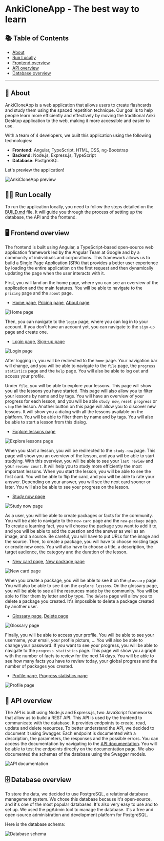 # AnkiCloneApp - The best way to learn

## 📚 Table of Contents

- [About](#about)
- [Run Locally](#run-locally)
- [Frontend overview](#frontend-overview)
- [API overview](#api-overview)
- [Database overview](#database-overview)

***

## 📝 About

AnkiCloneApp is a web application that allows users to create flashcards and study them using the spaced repetition technique.
Our goal is to help people learn more efficiently and effectively by moving the traditional Anki Desktop application to the web, making it more accessible and easier to use.

With a team of 4 developers, we built this application using the following technologies:

- **Frontend:** Angular, TypeScript, HTML, CSS, ng-Bootstrap
- **Backend:** Node.js, Express.js, TypeScript
- **Database:** PostgreSQL

Let's preview the application!

![AnkiCloneApp preview](./docs/presentation.gif)

## 🏃‍♂️ Run Locally

To run the application locally, you need to follow the steps detailed on the [BUILD.md](./BUILD.md) file.
It will guide you through the process of setting up the database, the API and the frontend.

## 🖥 Frontend overview

The frontend is built using Angular, a TypeScript-based open-source web application framework led by the Angular Team at Google and by a community of individuals and corporations.
This framework allows us to build a Single Page Application (SPA) that provides a better user experience by loading the entire application on the first request and then dynamically updating the page when the user interacts with it.

First, you will land on the home page, where you can see an overview of the application and the main features. You will be able to navigate to the `pricing` page and the `about` page.

- [Home page](http://localhost:4200/home), [Pricing page](http://localhost:4200/pricing), [About page](http://localhost:4200/about)

![Home page](./docs/1.png)

Then, you can navigate to the `login` page, where you can log in to your account. If you don't have an account yet, you can navigate to the `sign-up` page and create one.

- [Login page](http://localhost:4200/login), [Sign-up page](http://localhost:4200/sign-up)

![Login page](./docs/2.png)

After logging in, you will be redirected to the `home` page. Your navigation bar will change, and you will be able to navigate to the `file` page, the `progress statistics` page and the `help` page. You will also be able to log out and access your profile.

Under `file`, you will be able to explore your lessons. This page will show you all the lessons you have started.
This page will also allow you to filter your lessons by name and by tags.
You will have an overview of your progress for each lesson, and you will be able `study now`, `reset progress` or `stop` the lesson.
Another button on this page will allow you to discover new lessons. It will show you a dialog with all the lessons available on the platform.
You will be able to filter them by name and by tags. You will also be able to start a lesson from this dialog.

- [Explore lessons page](http://localhost:4200/explore-lesson)

![Explore lessons page](./docs/3.png)

When you start a lesson, you will be redirected to the `study-now` page. This page will show you an overview of the lesson, and you will be able to start studying.
With this overview, you will be able to see your `last review` and your `review count`. It will help you to study more efficiently the most important lessons.
When you start the lesson, you will be able to see the first card. You will be able to flip the card, and you will be able to rate your answer.
Depending on your answer, you will see the next card sooner or later. You will also be able to see your progress on the lesson.

- [Study now page](http://localhost:4200/study-now)

![Study now page](./docs/4.png)

As a user, you will be able to create packages or facts for the community. You will be able to navigate to the `new-card` page and the `new-package` page.
To create a learning fact, you will choose the package you want to add it to, and you will be able to add the question and the answer as well as an image, and a source.
Be careful, you will have to put URLs for the image and the source. Then, to create a package, you will have to choose existing tags or create new ones.
You will also have to choose a title, a description, the target audience, the category and the duration of the lesson.

- [New card page](http://localhost:4200/new-card), [New package page](http://localhost:4200/new-package)

![New card page](./docs/5.png)

When you create a package, you will be able to see it on the `glossary` page. You will also be able to see it on the `explore lessons`.
On the glossary page, you will be able to see all the resources made by the community. You will be able to filter them by letter and by type.
The `delete` page will allow you to delete a package you created. It's impossible to delete a package created by another user.

- [Glossary page](http://localhost:4200/glossary), [Delete page](http://localhost:4200/delete)

![Glossary page](./docs/6.png)

Finally, you will be able to access your profile. You will be able to see your username, your email, your profile picture, ...
You will also be able to change your password. If you want to see your progress, you will be able to navigate to the `progress statistics` page.
This page will show you a graph with the number of facts to review for the next 14 days. You will be able to see how many facts you have to review today,
your global progress and the number of packages you created.

- [Profile page](http://localhost:4200/settings), [Progress statistics page](http://localhost:4200/progress-statistics)

![Profile page](./docs/7.png)

## 📡 API overview

The API is built using Node.js and Express.js, two JavaScript frameworks that allow us to build a REST API. This API is used by the frontend to communicate with the database.
It provides endpoints to create, read, update and delete resources. To better understand the API, we decided to document it using Swagger. Each endpoint is documented with a description,
the parameters, the responses and the possible errors. You can access the documentation by navigating to the [API documentation](http://localhost:3000/api-docs).
You will be able to test the endpoints directly on the documentation page. We also documented the schemas of the database using the Swagger models.

![API documentation](./docs/8.png)

## 🗄 Database overview

To store the data, we decided to use PostgreSQL, a relational database management system. We chose this database because it's open-source, and it's one of the most popular databases.
It's also very easy to use and to set up. We used the pgAdmin tool to manage the database. It's a free and open-source administration and development platform for PostgreSQL.

Here is the database schema:

![Database schema](./docs/UML.webp)